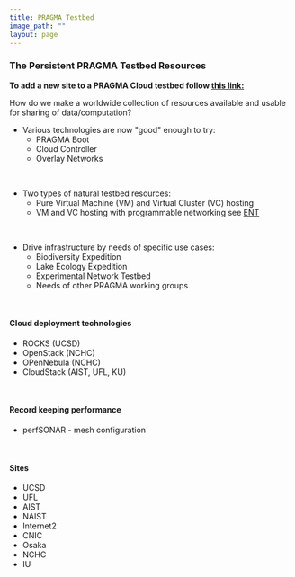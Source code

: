 ```yaml
---
title: PRAGMA Testbed
image_path: ""
layout: page
---
```


### The Persistent PRAGMA Testbed Resources

**To add a new site to a PRAGMA Cloud testbed follow [this link:][2]**

How do we make a worldwide collection of resources available and usable
for sharing of data/computation?

* Various technologies are now "good" enough to try:
  * PRAGMA Boot 
  * Cloud Controller 
  * Overlay Networks 
  
<br/>

 
* Two types of natural testbed resources:
  * Pure Virtual Machine (VM) and Virtual Cluster (VC) hosting
  * VM and VC hosting with programmable networking 
    see [ENT][1]

<br/>


* Drive infrastructure by needs of specific use cases: 
  * Biodiversity Expedition
  * Lake Ecology Expedition
  * Experimental Network Testbed
  * Needs of other PRAGMA working groups
  
<br/>

  
#### Cloud deployment technologies 

* ROCKS (UCSD)
* OpenStack (NCHC)
* OPenNebula (NCHC)
* CloudStack (AIST, UFL, KU)

<br/>


#### Record keeping performance 

* perfSONAR - mesh configuration


<br/>


#### Sites

* UCSD
* UFL
* AIST
* NAIST
* Internet2
* CNIC
* Osaka
* NCHC
* IU

[1]: /projects/ent/
[2]: /site-setup/
